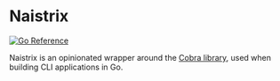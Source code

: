 # Naistrix

[![Go Reference](https://pkg.go.dev/badge/github.com/nais/naistrix.svg)](https://pkg.go.dev/github.com/nais/naistrix)

Naistrix is an opinionated wrapper around the [Cobra library](https://github.com/spf13/cobra), used when building CLI applications in Go.
